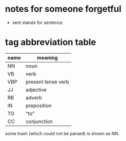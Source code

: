 # notes for someone forgetful

* sent stands for sentence

# tag abbreviation table

name | meaning
-----|---------------------
NN   | noun
VB   | verb
VBP  | present tense verb
JJ   | adjective
RB   | adverb
IN   | preposition
TO   | "to"
CC   | conjunction

some trash (which could not be parsed) is shown as NN.
